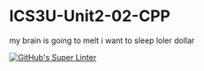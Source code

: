 # ICS3U-Unit2-02-CPP
my brain is going to melt i want to sleep loler dollar

[![GitHub's Super Linter](https://github.com/Aidan-Lalonde-Novales/ICS3U-Unit2-02-CPP/workflows/GitHub's%20Super%20Linter/badge.svg)](https://github.com/Aidan-Lalonde-Novales/ICS3U-Unit2-02-CPP/actions)
